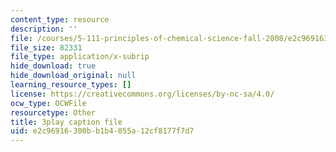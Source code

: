 ```yaml
---
content_type: resource
description: ''
file: /courses/5-111-principles-of-chemical-science-fall-2008/e2c96916300bb1b4055a12cf8177f7d7_f7RRqxv2pzg.srt
file_size: 82331
file_type: application/x-subrip
hide_download: true
hide_download_original: null
learning_resource_types: []
license: https://creativecommons.org/licenses/by-nc-sa/4.0/
ocw_type: OCWFile
resourcetype: Other
title: 3play caption file
uid: e2c96916-300b-b1b4-055a-12cf8177f7d7
---
```

